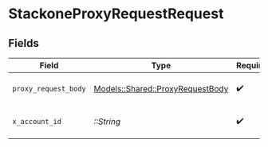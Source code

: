 # StackoneProxyRequestRequest


## Fields

| Field                                                                       | Type                                                                        | Required                                                                    | Description                                                                 |
| --------------------------------------------------------------------------- | --------------------------------------------------------------------------- | --------------------------------------------------------------------------- | --------------------------------------------------------------------------- |
| `proxy_request_body`                                                        | [Models::Shared::ProxyRequestBody](../../models/shared/proxyrequestbody.md) | :heavy_check_mark:                                                          | The request body                                                            |
| `x_account_id`                                                              | *::String*                                                                  | :heavy_check_mark:                                                          | The account identifier                                                      |